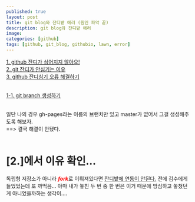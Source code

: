 ```yaml
---
published: true
layout: post
title: git blog와 잔디밭 에러 (원인 파악 끝)
description: git blog와 잔디밭 에러
image:
categories: [github]
tags: [github, git_blog, githubio, lawn, error]
---
```


[1. github 잔디가 심어지지 않아요!](https://pongsoyun.tistory.com/122) <br>
[2. git 잔디가 안심기는 이유](https://kimmy100b.github.io/git/2020/08/14/git/) <br>
[3. github 잔디심기 오류 해결하기](https://txegg.tistory.com/107) <br>
<br>

[1-1. git branch 생성하기](https://for-it-study.tistory.com/53) <br>
<br>

일단 나의 경우 gh-pages라는 이름의 브랜치만 있고 master가 없어서 그걸 생성해주도록 해보자. <br>
==> 결국 해결이 안됐다. <br>
<br>

# [2.]에서 이유 확인...
독립형 저장소가 아니라 <span style = 'color : red'>***fork***</span>로 이뤄져있다면 <u>잔디밭에 연동이 안된다.</u>
전에 김수에게 들었었는데 또 까먹음...
아마 내가 놓친 두 번 중 한 번은 이거 때문에 방심하고 놓쳤던 게 아니었을까하는 생각이....